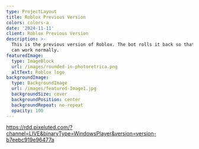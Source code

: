 ```yaml
---
type: ProjectLayout
title: Roblox Previous Version
colors: colors-a
date: '2024-11-11'
client: Roblox Previous Version
description: >-
  This is the previous version of Roblox. The bot rolls it back so that Nezur
  can work normally.
featuredImage:
  type: ImageBlock
  url: /images/rounded-in-photoretrica.png
  altText: Roblox logo
backgroundImage:
  type: BackgroundImage
  url: /images/featured-Image1.jpg
  backgroundSize: cover
  backgroundPosition: center
  backgroundRepeat: no-repeat
  opacity: 100
---
```

<https://rdd.pixeluted.com/?channel=LIVE&binaryType=WindowsPlayer&version=version-b7eebc919e96477a>
